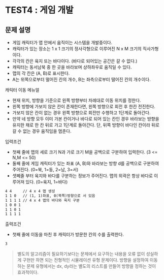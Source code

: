 # TEST4 : 게임 개발

## 문제 설명

* 게임 캐릭터가 맵 안에서 움직이는 시스템을 개발중이다.
* 캐릭터가 있는 장소는 1 x 1 크기의 정사각형으로 이루어진 N x M 크기의 직사가형이다.
* 각각의 칸은 육지 또는 바다이다. (바다로 되어있는 공간은 갈 수 없다.)
* 캐릭터는 동서남북 중 한 곳을 바라보며 상하좌우로 움직일 수 있다.
* 맵의 각 칸은 (A, B)로 표시한다.
* A는 위쪽으로부터 떨어진 칸의 개수, B는 좌측으로부터 떨어진 칸의 개수이다.

캐릭터 이동 메뉴얼

* 현재 위치, 방향을 기준으로 왼쪽 방향부터 차례대로 이동 위치를 정한다.
* 왼쪽 방향에 가보지 않은 칸이 존재한다면, 왼쪽 방향으로 회전 후 한칸  전진한다.
* 가보지 않은 칸이 없는 경우 왼쪽 방향으로 회전만 수행하고 1단계로 돌아간다.
* 만약 네 방향 모두 이미 가본 칸이거나 바다로 되어 있는 칸인 경우 바라보는 방향을 유지한 채로 한 칸 뒤로 가고 1단계로 돌아간다. 단, 뒤쪽 방향이 바다인 칸이라 뒤로 갈 수 없는 경우 움직임을 멈춘다.

입력조건

* 첫째 줄에 맵의 세로 크기 N과 가로 크기 M을 공백으로 구분하여 입력한다. (3 <= N,M <= 50)
* 둘째 줄에 게임 캐릭터가 있는 좌표 (A, B)와 바라보는 방향 d를 공백으로 구분하여 주어진다. (0=북, 1=동, 2=남, 3=서)
* 셋쩨줄 부터 육지와 바다를 구분하는 정보가 주어진다. 맵의 외곽은 항상 바다로 이루어져 있다. (0=육지, 1=바다)

```txt
4 4     // 4 x 4 맵 생성
1 1 0   // (1, 1)좌표, 0(북쪽)방향으로 서 있음
1 1 1 1 // 4 x 4 맵의 바다와 육지 구분
1 0 0 1
1 1 0 1
1 1 1 1
```

출력조건

* 첫째 줄에 이동을 마친 후 캐릭터가 방문한 칸의 수를 출력한다.

```txt
3
```

>별도의 알고리즘이 필요하기보다는 문제에서 요구하는 내용을 오류 없이 성실하게 구현만 하면 되는 전형적인 시뮬레이션 유형 문제이다. 방향을 설정하여 이동하는 문제 유형에서는 dx, dy라는 별도의 리스트를 만들어 방향을 정하는 것이 효과적이다.

